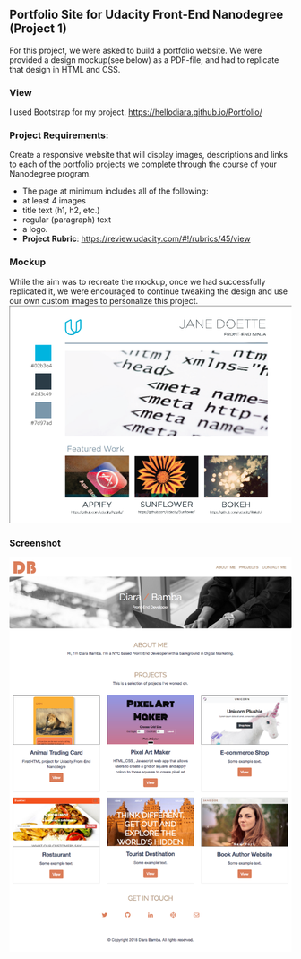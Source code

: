 ## Portfolio Site for Udacity Front-End Nanodegree (Project 1)
For this project, we were asked to build a portfolio website. We were provided a design mockup(see below) as a PDF-file, and had to replicate that design in HTML and CSS. 
### View
I used Bootstrap for my project.
https://hellodiara.github.io/Portfolio/

### Project Requirements: 
Create a responsive website that will display images, descriptions and links to each of the portfolio projects we complete through the course of your Nanodegree program. 
* The page at minimum includes all of the following:
* at least 4 images
* title text (h1, h2, etc.)
* regular (paragraph) text
* a logo.
* **Project Rubric**: https://review.udacity.com/#!/rubrics/45/view

### Mockup
While the aim was to recreate the mockup, once we had successfully replicated it, we were encouraged to continue tweaking the design and use our own custom images to personalize this project.
![Mockup](https://github.com/hellodiara/Portfolio/blob/master/img/portfolio-design-mockup.png)

### Screenshot
![Screenshot of Portfolio](https://github.com/hellodiara/Portfolio/blob/master/img/screencapture-hellodiara-github-io-Portfolio-2018-08-11-19_09_47.png)

